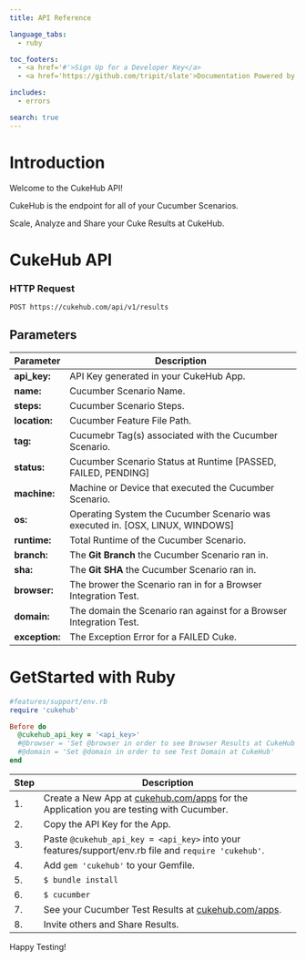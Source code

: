 ```yaml
---
title: API Reference

language_tabs:
  - ruby

toc_footers:
  - <a href='#'>Sign Up for a Developer Key</a>
  - <a href='https://github.com/tripit/slate'>Documentation Powered by Slate</a>

includes:
  - errors

search: true
---
```


# Introduction
Welcome to the CukeHub API! 

CukeHub is the endpoint for all of your Cucumber Scenarios.  

Scale, Analyze and Share your Cuke Results at CukeHub.

# CukeHub API
### HTTP Request
`POST https://cukehub.com/api/v1/results`
## Parameters

Parameter         | Description
---------         | -----------
<b>api_key:</b>   | API Key generated in your CukeHub App.
<b>name:</b>      | Cucumber Scenario Name.
<b>steps:</b>     | Cucumber Scenario Steps.
<b>location:</b>  | Cucumber Feature File Path.
<b>tag:</b>       | Cucumebr Tag(s) associated with the Cucumber Scenario.
<b>status:</b>    | Cucumber Scenario Status at Runtime [PASSED, FAILED, PENDING]
<b>machine:</b>   | Machine or Device that executed the Cucumber Scenario.
<b>os:</b>        | Operating System the Cucumber Scenario was executed in. [OSX, LINUX, WINDOWS]
<b>runtime:</b>   | Total Runtime of the Cucumber Scenario.
<b>branch:</b>    | The <b>Git Branch</b> the Cucumber Scenario ran in.
<b>sha:</b>       | The <b>Git SHA</b> the Cucumber Scenario ran in.
<b>browser:</b>   | The brower the Scenario ran in for a Browser Integration Test.
<b>domain:</b>    | The domain the Scenario ran against for a Browser Integration Test. 
<b>exception:</b> | The Exception Error for a FAILED Cuke.

# GetStarted with Ruby

``` ruby
#features/support/env.rb
require 'cukehub'

Before do
  @cukehub_api_key = '<api_key>'
  #@browser = 'Set @browser in order to see Browser Results at CukeHub'
  #@domain = 'Set @domain in order to see Test Domain at CukeHub'
end


```
 Step    | Description
--------- | -----------
    1.    | Create a New App at [cukehub.com/apps](https://cukehub.com/apps) for the Application you are testing with Cucumber.
	2.    | Copy the API Key for the App.
	3.    | Paste `@cukehub_api_key = <api_key>` into your features/support/env.rb file and `require 'cukehub'`.
	4.	  | Add `gem 'cukehub'` to your Gemfile.
	5.    | `$ bundle install`
	6.    | `$ cucumber`
	7.    | See your Cucumber Test Results at [cukehub.com/apps](https://cukehub.com/apps).
	8.    | Invite others and Share Results.

<aside class="success">
Happy Testing!
</aside>


